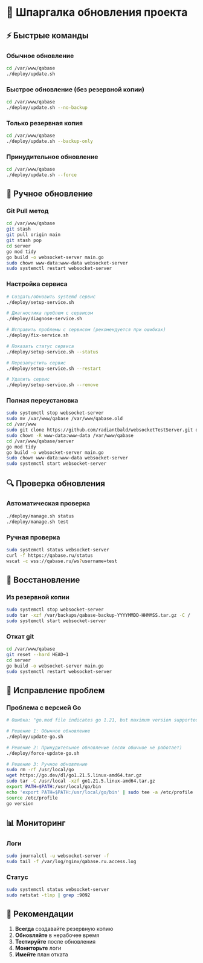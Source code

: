 # 🔄 Шпаргалка обновления проекта

## ⚡ Быстрые команды

### Обычное обновление
```bash
cd /var/www/qabase
./deploy/update.sh
```

### Быстрое обновление (без резервной копии)
```bash
cd /var/www/qabase
./deploy/update.sh --no-backup
```

### Только резервная копия
```bash
cd /var/www/qabase
./deploy/update.sh --backup-only
```

### Принудительное обновление
```bash
cd /var/www/qabase
./deploy/update.sh --force
```

## 🔧 Ручное обновление

### Git Pull метод
```bash
cd /var/www/qabase
git stash
git pull origin main
git stash pop
cd server
go mod tidy
go build -o websocket-server main.go
sudo chown www-data:www-data websocket-server
sudo systemctl restart websocket-server
```

### Настройка сервиса
```bash
# Создать/обновить systemd сервис
./deploy/setup-service.sh

# Диагностика проблем с сервисом
./deploy/diagnose-service.sh

# Исправить проблемы с сервисом (рекомендуется при ошибках)
./deploy/fix-service.sh

# Показать статус сервиса
./deploy/setup-service.sh --status

# Перезапустить сервис
./deploy/setup-service.sh --restart

# Удалить сервис
./deploy/setup-service.sh --remove
```

### Полная переустановка
```bash
sudo systemctl stop websocket-server
sudo mv /var/www/qabase /var/www/qabase.old
cd /var/www
sudo git clone https://github.com/radiantbald/websocketTestServer.git qabase
sudo chown -R www-data:www-data /var/www/qabase
cd /var/www/qabase/server
go mod tidy
go build -o websocket-server main.go
sudo chown www-data:www-data websocket-server
sudo systemctl start websocket-server
```

## 🔍 Проверка обновления

### Автоматическая проверка
```bash
./deploy/manage.sh status
./deploy/manage.sh test
```

### Ручная проверка
```bash
sudo systemctl status websocket-server
curl -f https://qabase.ru/status
wscat -c wss://qabase.ru/ws?username=test
```

## 🚨 Восстановление

### Из резервной копии
```bash
sudo systemctl stop websocket-server
sudo tar -xzf /var/backups/qabase-backup-YYYYMMDD-HHMMSS.tar.gz -C /
sudo systemctl start websocket-server
```

### Откат git
```bash
cd /var/www/qabase
git reset --hard HEAD~1
cd server
go build -o websocket-server main.go
sudo systemctl restart websocket-server
```

## 🔧 Исправление проблем

### Проблема с версией Go
```bash
# Ошибка: "go.mod file indicates go 1.21, but maximum version supported by tidy is 1.18"

# Решение 1: Обычное обновление
./deploy/update-go.sh

# Решение 2: Принудительное обновление (если обычное не работает)
./deploy/force-update-go.sh

# Решение 3: Ручное обновление
sudo rm -rf /usr/local/go
wget https://go.dev/dl/go1.21.5.linux-amd64.tar.gz
sudo tar -C /usr/local -xzf go1.21.5.linux-amd64.tar.gz
export PATH=$PATH:/usr/local/go/bin
echo 'export PATH=$PATH:/usr/local/go/bin' | sudo tee -a /etc/profile
source /etc/profile
go version
```

## 📊 Мониторинг

### Логи
```bash
sudo journalctl -u websocket-server -f
sudo tail -f /var/log/nginx/qabase.ru.access.log
```

### Статус
```bash
sudo systemctl status websocket-server
sudo netstat -tlnp | grep :9092
```

## 🎯 Рекомендации

1. **Всегда** создавайте резервную копию
2. **Обновляйте** в нерабочее время
3. **Тестируйте** после обновления
4. **Мониторьте** логи
5. **Имейте** план отката
